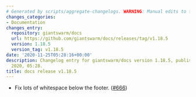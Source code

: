```yaml
---
# Generated by scripts/aggregate-changelogs. WARNING: Manual edits to this files will be overwritten.
changes_categories:
- Documentation
changes_entry:
  repository: giantswarm/docs
  url: https://github.com/giantswarm/docs/releases/tag/v1.18.5
  version: 1.18.5
  version_tag: v1.18.5
date: '2020-11-25T05:28:16+00:00'
description: Changelog entry for giantswarm/docs version 1.18.5, published on 25 November
  2020, 05:28.
title: docs release v1.18.5
---
```


- Fix lots of whitespace below the footer. ([#666](https://github.com/giantswarm/docs/pull/666))
